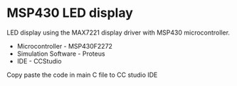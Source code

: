 # MSP430 LED display
LED display using the MAX7221 display driver with MSP430 microcontroller.
- Microcontroller - MSP430F2272
- Simulation Software - Proteus
- IDE - CCStudio

Copy paste the code in main C file to CC studio IDE

